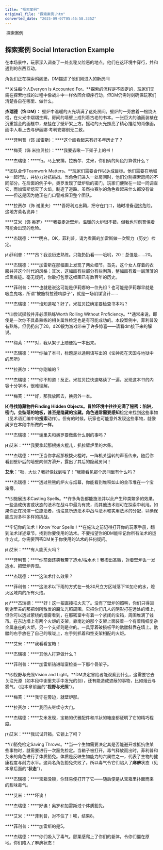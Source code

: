 ```yaml
---
title: "探索案例"
original_file: "探索案例.htm"
converted_date: "2025-09-07T05:46:58.335Z"
---
```


﻿ 探索案例  

## 探索案例 Social Interaction Example

在本场景中，玩家深入调查了一处玄秘又险恶的地点。他们在这环境中穿行，并和遇到的东西互动。

角色们正在探索鸦阁堡，DM描述了他们刚进入的新房间

**关注每个人Everyon Is Accounted For。**探索的流程是不固定的，玩家们无需在探索地城的过程中像战斗中一样依回合顺序行动。但DM仍需时刻确保玩家们清楚各自在哪里、做什么。

****杰瑞德（饰 DM）：**** 壁炉中温暖的火光填满了这处房间。壁炉的一旁放着一根烧火棍，在火光中熠熠生辉。房间的墙壁上成列着古老的书本。一张巨大的油画装裱在沉重镀金的画框中，悬挂在了壁炉架上方。摇动的火光照亮了精心描绘的肖像画，画中人看上去与伊丽娜·考利安娜别无二致。

****菲利普（饰 加雷斯）：****这个画看起来有好多年历史了？

****梅芙（饰 米拉贝拉）：****我要去瞅一下架子上的书！

****杰瑞德：****行。马上安排。拉赛尔、艾米，你们俩的角色打算做什么？

**团队合作Teamwork Matters。**玩家们需要合作以达成目标。他们需要在地城中一起行动，并协力对抗挑战。当角色们进入一处房间时，他们分别探索房间的不同部分。在后面的例子中，奥罗发现了壁炉后的密门，玩家们便聚在一起一同调查它，而加雷斯熄灭了火焰，制造了道路。虽然拉赛尔的角色看起来什么都没有做——但这是因为他正在门口警戒保卫整个团队。

****拉赛尔（饰 谢里夫）****吾将利刃出鞘，把守在门口，随时准备迎接危险。这地方莫名诡异！

****艾米（饰 奥罗）****我要走近壁炉。温暖的火炉很不错，但我也时刻警惕着可能会出现的危险。

****杰瑞德：****明白。OK，菲利普，请为看画的加雷斯做一次智力（历史）检定。

**⑶**菲利普：****昂？我没历史熟练。只能扔扔看——哦哟，20！总值是……20。

****杰瑞德：****加雷斯在那幅画上发现了两处细节。首先，这个女人穿着的衣服并非这个时代的风格；其次，这幅画有些部分有些剥落，整幅画有着一层薄薄的烟熏痕迹。毫无疑问，你敢打包票这幅画已有数百年的历史。

****菲利普：****也就是说这可能是伊莉娜的一位先祖？也可能是伊莉娜早就是吸血鬼咯，所谓“被施特拉德啃脖子”，就是一场阴谋诡计……

****杰瑞德：****谁知道呢？好了，米拉贝拉确定要检查书本吗？

**⑶尝试掷骰并非必须熟练Worth Rolling Without Proficiency。**通常来说，即使是一次你不具备熟练的相关属性检定也是有可能成功的。本段案例中，菲利普没有熟练，但仍扔出了20。d20骰为游戏带来了许多惊喜——请看dm接下来的解说。

****梅芙：****对，我从架子上随便抽一本出来。

****杰瑞德：****你抽了本书，标题是以通用语写出的《论神灵在天国与地狱中的居所》

****拉赛尔：****你刚编的？

****杰瑞德：****你不知道！反正。米拉贝拉快速略读了一遍，发现这本书的内容十分学术，很难理解。

****梅芙：****好，那我放回去，换另外一本。

**⑷寻找隐藏物件Finding Hidden Objects。**冒险环境中往往充满了秘密：陷阱，密门，会坠落的地板，甚至是隐藏的宝藏。角色通常需要**感知**检定来找到这些事物（见术语汇编中的****搜索****动作）。但有的时候，玩家也可能意外发现这些事物，就像奥罗在本段中所做的一样。

****杰瑞德：****谢里夫和奥罗要做些什么别的事吗？

**⑷**艾米：****我要拿起那根拨火棍儿，扒拉壁炉里的木柴。

****杰瑞德：****正当你拿起那根拨火棍时，一阵机关运转的声音传来，随后你看到壁炉后的墙壁向侧方滑开，露出了其后的隐藏房间！

****艾米：****“呃，大伙？我好像找到啥了！”我能看见那个房间里有什么吗？

****杰瑞德：****透过熊熊的炉火与烟幕，你能看到堆积如山的金币堆在一个宝箱旁。

**⑸施展法术Casting Spells。**许多角色都能施法并以此产生种类繁多的效果。一些造成伤害或状态的法术在战斗中最为有效，而其他法术则可在探索中利用。如果你正在扮演一位施法者，请注意所选法术中战斗法术和实用法术的分配，以确保能应对多种多样的挑战。

**牢记你的法术！Know Your Spells！**在施法之前记得打开你的玩家手册，翻到法术详述章节，找到你要使用的法术。不要指望你的DM能牢记你所有法术的运作方式，你需要回答DM关于你使用的法术的任何疑问。

**⑸**艾米：****有人能灭火吗？

****菲利普：****你前面还笑我带了造水/枯水术！我掏出圣徽，对着壁炉丢一发造水、把壁炉弄湿。

****杰瑞德：****这法术什么效果？

****菲利普：****这法术以下雨的方式在一处30尺立方区域落下10加仑的水，熄灭区域内的所有火焰。

**⑹******杰瑞德：****好！这一招直接把火灭了。没有了壁炉的照明，你们只得回到谢里夫的那把剑所散发的魔法光照周围。它把你们几人的阴影打在远处的墙上，但你可以透过萦绕的烟雾看到，在那密室中有着一个紧闭的宝箱，周围堆满了钱币。在东边墙上有两个火炬的支架。靠南边的那个支架上面装着一个有着精细复杂金属底座的火炬，另一个支架则是空的。一具穿着破损板甲的骷髅斜靠在墙上。骷髅的右手放在了自己的喉咙上，左手则抓着和空支架相配的火炬。

****艾米：****我看看宝箱！

****杰瑞德：****其他人打算做什么？

****菲利普：****加雷斯钻进暗室检查一下那个骨架子。

**⑹视野与光照Vision and Light。**DM决定冒险者能观察到什么，这需要它去关注光源（如本段中谢里夫手中发光的剑），还有能造成遮蔽的事物，比如烟云与雾气。（见本章前面的“**视野与光照**”）。

****梅芙：****我守在旁边，就壁炉那。

****拉赛尔：****我回去继续守大门。

****杰瑞德：****艾米发现，宝箱的优雅配件和爪状的箱座都证明了它的精巧程度。

**⑺**艾米：****我试试开箱。它锁上了吗？

**⑺豁免检定Saving Throws。**当一个生物需要决定其是否能避开或抵抗住某些事物时，就需要进行一次豁免检定。当箱子被打开，毒气释放而出时，菲利普和艾米的角色进行了体质豁免。体质是反映生物能力的六属性之一，代表了生物的健康程度与耐力水平。这两名角色豁免失败了，所以毒气令它们陷入了****麻痹****状态（见本章后面的“**状态**”）。

****杰瑞德：****宝箱没锁，你轻易便打开了它——随后便是从宝箱里扑面而来的甜味毒气。

****艾米：****坏诶！

****杰瑞德：****好诶！奥罗和加雷斯过个体质豁免。

****艾米：****菲利普，对不住了！唉，结果8。

****菲利普：****加雷斯的是5。

****杰瑞德：****你们吸入了毒气，颤栗感爬上了你们的躯体，令你们僵在原地。你们陷入了麻痹状态！